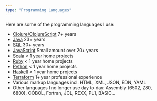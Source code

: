 ```yaml
---
type: "Programming Languages"
---
```


Here are some of the programming languages I use:

* <a href="https://clojure.org/" target="_blank">Clojure/ClojureScript</a> 7+ years
* <a href="https://www.java.com/en/" target="_blank">Java</a> 23+ years
* <a href="https://blog.ansi.org/2018/10/sql-standard-iso-iec-9075-2016-ansi-x3-135/#gref" target="_blank">SQL</a> 30+ years
* <a href="https://www.javascript.com/" target="_blank">JavaScript</a> Small amount over 20+ years
* <a href="https://www.scala-lang.org/" target="_blank">Scala</a> < 1 year home projects
* <a href="https://www.ruby-lang.org/en/" target="_blank">Ruby</a> < 1 year home projects
* <a href="https://www.python.org/" target="_blank">Python</a> < 1 year home projects
* <a href="https://www.haskell.org/" target="_blank">Haskell</a> < 1 year home projects
* <a href="https://www.terraform.io/" target="_blank">Terraform</a> 1+ year professional experience
* Various markup languages incl. HTML, XML, JSON, EDN, YAML
* Other languages I no longer use day to day: Assembly (6502, Z80, 6800), COBOL, Fortran, JCL, REXX, PL1, BASIC...
